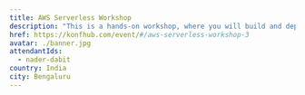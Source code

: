 ```yaml
---
title: AWS Serverless Workshop
description: "This is a hands-on workshop, where you will build and deploy a simple web application that enables users to vote for their favorite options for a set of questions. It also provides the capability to create their own custom polls. The voting application is built using AWS Amplify, AWS AppSync and Amazon DynamoDB. The interface on the backend is powered by GraphQL, which will submit the request and update the noSQL database using queries and mutations. "
href: https://konfhub.com/event/#/aws-serverless-workshop-3
avatar: ./banner.jpg
attendantIds:
  - nader-dabit
country: India
city: Bengaluru
---
```

